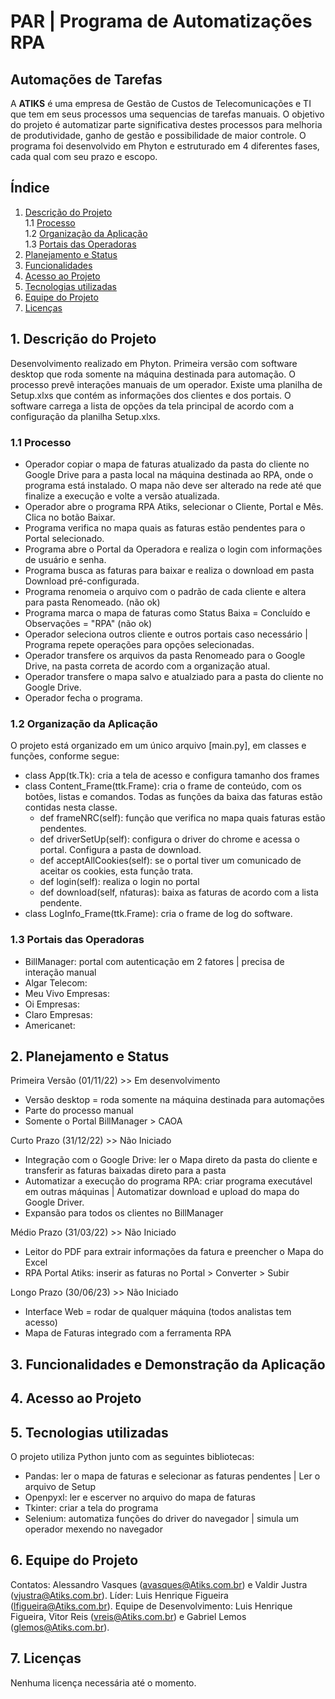 # PAR | Programa de Automatizações RPA 

## Automações de Tarefas

A **ATIKS** é uma empresa de Gestão de Custos de Telecomunicações e TI que tem em seus processos uma sequencias de tarefas manuais. O objetivo do projeto é automatizar parte significativa destes processos para melhoria de produtividade, ganho de gestão e possibilidade de maior controle.
O programa foi desenvolvido em Phyton e estruturado em 4 diferentes fases, cada qual com seu prazo e escopo.

## Índice

1. [Descrição do Projeto](#1-descri%C3%A7%C3%A3o-do-projeto) <br>
  1.1 [Processo](#11-processo) <br>
  1.2 [Organização da Aplicação](#12-organiza%C3%A7%C3%A3o-da-aplica%C3%A7%C3%A3o) <br>
  1.3 [Portais das Operadoras](#13-portais-das-operadoras)
2. [Planejamento e Status](#2-planejamento-e-status)
3. [Funcionalidades](#3-funcionalidades-e-demonstra%C3%A7%C3%A3o-da-aplica%C3%A7%C3%A3o)
4. [Acesso ao Projeto](#4-acesso-ao-projeto)
5. [Tecnologias utilizadas](#5-tecnologias-utilizadas)
6. [Equipe do Projeto](#6-equipe-do-projeto)
7. [Licenças](#7-licen%C3%A7as)


## 1. Descrição do Projeto

Desenvolvimento realizado em Phyton. Primeira versão com software desktop que roda somente na máquina destinada para automação. O processo prevê interações manuais de um operador. Existe uma planilha de Setup.xlxs que contém as informações dos clientes e dos portais. O software carrega a lista de opções da tela principal de acordo com a configuração da planilha Setup.xlxs.

### 1.1 Processo

- Operador copiar o mapa de faturas atualizado da pasta do cliente no Google Drive para a pasta local na máquina destinada ao RPA, onde o programa está instalado. O mapa não deve ser alterado na rede até que finalize a execução e volte a versão atualizada.
- Operador abre o programa RPA Atiks, selecionar o Cliente, Portal e Mês. Clica no botão Baixar.
- Programa verifica no mapa quais as faturas estão pendentes para o Portal selecionado.
- Programa abre o Portal da Operadora e realiza o login com informações de usuário e senha.
- Programa busca as faturas para baixar e realiza o download em pasta Download pré-configurada.
- Programa renomeia o arquivo com o padrão de cada cliente e altera para pasta Renomeado. (não ok)
- Programa marca o mapa de faturas como Status Baixa = Concluído e Observações = "RPA" (não ok)
- Operador seleciona outros cliente e outros portais caso necessário | Programa repete operações para opções selecionadas.
- Operador transfere os arquivos da pasta Renomeado para o Google Drive, na pasta correta de acordo com a organização atual.
- Operador transfere o mapa salvo e atualziado para a pasta do cliente no Google Drive.
- Operador fecha o programa.

### 1.2 Organização da Aplicação

O projeto está organizado em um único arquivo [main.py], em classes e funções, conforme segue:
  - class App(tk.Tk): cria a tela de acesso e configura tamanho dos frames
  - class Content_Frame(ttk.Frame): cria o frame de conteúdo, com os botões, listas e comandos. Todas as funções da baixa das faturas estão contidas nesta classe.
    - def frameNRC(self): função que verifica no mapa quais faturas estão pendentes.
    - def driverSetUp(self): configura o driver do chrome e acessa o portal. Configura a pasta de download.
    - def acceptAllCookies(self): se o portal tiver um comunicado de aceitar os cookies, esta função trata.
    - def login(self): realiza o login no portal
    - def download(self, nfaturas): baixa as faturas de acordo com a lista pendente.
  - class LogInfo_Frame(ttk.Frame): cria o frame de log do software.


### 1.3 Portais das Operadoras
- BillManager: portal com autenticação em 2 fatores | precisa de interação manual 
- Algar Telecom: 
- Meu Vivo Empresas:
- Oi Empresas:
- Claro Empresas:
- Americanet:

## 2. Planejamento e Status

Primeira Versão (01/11/22) >> Em desenvolvimento
- Versão desktop = roda somente na máquina destinada para automações
- Parte do processo manual
- Somente o Portal BillManager > CAOA

Curto Prazo (31/12/22) >> Não Iniciado
- Integração com o Google Drive: ler o Mapa direto da pasta do cliente e transferir as faturas baixadas direto para a pasta
- Automatizar a execução do programa RPA: criar programa executável em outras máquinas | Automatizar download e upload do mapa do Google Driver. 
- Expansão para todos os clientes no BillManager 

Médio Prazo (31/03/22) >> Não Iniciado
- Leitor do PDF para extrair informações da fatura e preencher o Mapa do Excel
- RPA Portal Atiks: inserir as faturas no Portal > Converter > Subir

Longo Prazo (30/06/23) >> Não Iniciado
- Interface Web = rodar de qualquer máquina (todos analistas tem acesso)
- Mapa de Faturas integrado com a ferramenta RPA


## 3. Funcionalidades e Demonstração da Aplicação


## 4. Acesso ao Projeto


## 5. Tecnologias utilizadas

O projeto utiliza Python junto com as seguintes bibliotecas:
- Pandas: ler o mapa de faturas e selecionar as faturas pendentes | Ler o arquivo de Setup
- Openpyxl: ler e escerver no arquivo do mapa de faturas
- Tkinter: criar a tela do programa
- Selenium: automatiza funções do driver do navegador | simula um operador mexendo no navegador


## 6. Equipe do Projeto

Contatos: Alessandro Vasques (avasques@Atiks.com.br) e Valdir Justra (vjustra@Atiks.com.br).
Líder: Luis Henrique Figueira (lfigueira@Atiks.com.br).
Equipe de Desenvolvimento: Luis Henrique Figueira, Vitor Reis (vreis@Atiks.com.br) e Gabriel Lemos (glemos@Atiks.com.br).


## 7. Licenças

Nenhuma licença necessária até o momento.
